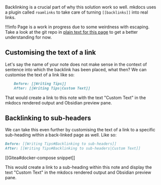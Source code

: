 Backlinking is a crucial part of why this solution work so well. mkdocs uses a plugin called `roamlinks` to take care of turning `[[backlinks]]` into real links.

!!!info
    Page is a work in progress due to some weirdness with escaping. Take a look at the git repo in [plain text for this page](https://git.zetdemo.ktz.me/ironicbadger/self-hosted-zettelkasten-wiki/raw/branch/main/docs/Writing%20Tips.md) to get a better understanding for now.

## Customising the text of a link

Let's say the name of your note does not make sense in the context of sentence into which the backlink has been placed, what then? We can customise the text of a link like so:

```md
    Before: [[Writing Tips]]
	After: [[Writing Tips|Custom Text]]
```
	
That would create a link to this note with the text "Custom Text" in the mkdocs rendered output and Obsidian preview pane.

## Backlinking to sub-headers

We can take this even further by customising the text of a link to a specific sub-heading within a back-linked page as well. Like so:

```md
Before: [[Writing Tips#Backlinking to sub-headers]]
After: [[Writing Tips#Backlinking to sub-headers|Custom Text]]
```
	
[[Gitea#docker-compose snippet]]
	
This would create a link to a sub-heading within this note and display the text "Custom Text" in the mkdocs rendered output and Obsidian preview pane.